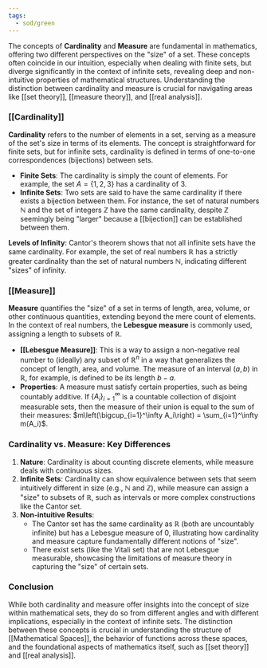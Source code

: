 ```yaml
---
tags:
  - sod/green
---
```


The concepts of **Cardinality** and **Measure** are fundamental in mathematics, offering two different perspectives on the "size" of a set. These concepts often coincide in our intuition, especially when dealing with finite sets, but diverge significantly in the context of infinite sets, revealing deep and non-intuitive properties of mathematical structures. Understanding the distinction between cardinality and measure is crucial for navigating areas like [[set theory]], [[measure theory]], and [[real analysis]].

### [[Cardinality]]

**Cardinality** refers to the number of elements in a set, serving as a measure of the set's size in terms of its elements. The concept is straightforward for finite sets, but for infinite sets, cardinality is defined in terms of one-to-one correspondences (bijections) between sets.

- **Finite Sets**: The cardinality is simply the count of elements. For example, the set $A = \{1, 2, 3\}$ has a cardinality of 3.
- **Infinite Sets**: Two sets are said to have the same cardinality if there exists a bijection between them. For instance, the set of natural numbers $\mathbb{N}$ and the set of integers $\mathbb{Z}$ have the same cardinality, despite $\mathbb{Z}$ seemingly being "larger" because a [[bijection]] can be established between them.

**Levels of Infinity**: Cantor's theorem shows that not all infinite sets have the same cardinality. For example, the set of real numbers $\mathbb{R}$ has a strictly greater cardinality than the set of natural numbers $\mathbb{N}$, indicating different "sizes" of infinity.

### [[Measure]]

**Measure** quantifies the "size" of a set in terms of length, area, volume, or other continuous quantities, extending beyond the mere count of elements. In the context of real numbers, the **Lebesgue measure** is commonly used, assigning a length to subsets of $\mathbb{R}$.

- **[[Lebesgue Measure]]**: This is a way to assign a non-negative real number to (ideally) any subset of $\mathbb{R}^n$ in a way that generalizes the concept of length, area, and volume. The measure of an interval $(a, b)$ in $\mathbb{R}$, for example, is defined to be its length $b - a$.
- **Properties**: A measure must satisfy certain properties, such as being countably additive. If $\{A_i\}_{i=1}^\infty$ is a countable collection of disjoint measurable sets, then the measure of their union is equal to the sum of their measures: $m\left(\bigcup_{i=1}^\infty A_i\right) = \sum_{i=1}^\infty m(A_i)$.

### Cardinality vs. Measure: Key Differences

1. **Nature**: Cardinality is about counting discrete elements, while measure deals with continuous sizes.
2. **Infinite Sets**: Cardinality can show equivalence between sets that seem intuitively different in size (e.g., $\mathbb{N}$ and $\mathbb{Z}$), while measure can assign a "size" to subsets of $\mathbb{R}$, such as intervals or more complex constructions like the Cantor set.
3. **Non-intuitive Results**:
   - The Cantor set has the same cardinality as $\mathbb{R}$ (both are uncountably infinite) but has a Lebesgue measure of 0, illustrating how cardinality and measure capture fundamentally different notions of "size".
   - There exist sets (like the Vitali set) that are not Lebesgue measurable, showcasing the limitations of measure theory in capturing the "size" of certain sets.

### Conclusion

While both cardinality and measure offer insights into the concept of size within mathematical sets, they do so from different angles and with different implications, especially in the context of infinite sets. The distinction between these concepts is crucial in understanding the structure of [[Mathematical Spaces]], the behavior of functions across these spaces, and the foundational aspects of mathematics itself, such as [[set theory]] and [[real analysis]].